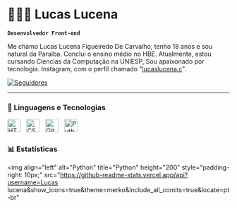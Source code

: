 # 👩🏻‍💻 Lucas Lucena 

**`Desenvolvedor Front-end`**

Me chamo Lucas Lucena Figueiredo De Carvalho, tenho 18 anos e sou natural da Paraíba. Concluí o ensino médio no HBE. Atualmente, estou cursando Ciencias da Computação na UNIESP, Sou apaixonado por tecnologia. Instagram, com o perfil chamado "[lucaslucena.c](https://www.instagram.com/lucaslucena.c/.__/)".

<p align="left">
    <a href="https://github.com/OliveiraStifler">
        <img 
            alt="Seguidores" 
            title="Me siga no GitHub" 
            src="https://custom-icon-badges.demolab.com/github/followers/OliveiraStifler?color=236ad3&labelColor=1155ba&style=for-the-badge&logo=github&label=Seguidores&logoColor=white"
        />
    </a>
</p>

---

### 🤖 Linguagens e Tecnologias

<img 
    align="left" 
    alt="HTML"
    title="HTML" 
    width="30px" 
    style="padding-right: 10px;" 
    src="https://cdn.jsdelivr.net/gh/devicons/devicon@latest/icons/html5/html5-original.svg" 
/>
<img 
    align="left" 
    alt="CSS" 
    title="CSS"
    width="30px" 
    style="padding-right: 10px;" 
    src="https://cdn.jsdelivr.net/gh/devicons/devicon@latest/icons/css3/css3-original.svg" 
/>

<img 
    align="left" 
    alt="Git" 
    title="Git"
    width="30px" 
    style="padding-right: 10px;" 
    src="https://cdn.jsdelivr.net/gh/devicons/devicon@latest/icons/git/git-original.svg" 
/>
<img 
    align="left" 
    alt="Python" 
    title="Python"
    width="30px" 
    style="padding-right: 10px;" 
    src="https://cdn.jsdelivr.net/gh/devicons/devicon@latest/icons/python/python-original.svg" 
/>

<br/>
<br/>

### 📊 Estatísticas 

<img 
    align="left" 
    alt="Python" 
    title="Python"
    height="200" 
    style="padding-right: 10px;" 
    src="https://github-readme-stats.vercel.app/api?username=Lucas lucena&show_icons=true&theme=merko&include_all_comits=true&locate=pt-br" 


